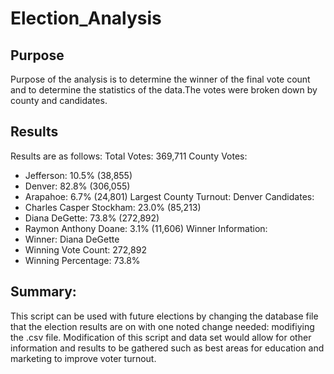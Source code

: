 # Election_Analysis
## Purpose
Purpose of the analysis is to determine the winner of the final vote count and to determine the statistics of the data.The votes were broken down by county and 
candidates.
## Results
Results are as follows:
Total Votes: 369,711
County Votes:
*	Jefferson: 10.5% (38,855)
*	Denver: 82.8% (306,055)
*	Arapahoe: 6.7% (24,801)
Largest County Turnout: Denver
Candidates:
*	Charles Casper Stockham: 23.0% (85,213)
*	Diana DeGette: 73.8% (272,892)
*	Raymon Anthony Doane: 3.1% (11,606)
Winner Information:
*	Winner: Diana DeGette
*	Winning Vote Count: 272,892
*	Winning Percentage: 73.8%
## Summary:
This script can be used with future elections by changing the database file that the election results are on with one noted change needed: modifiying the .csv file. 
Modification of this script and data set would allow for other information and results to be gathered such as best areas for education and marketing to improve voter 
turnout.
